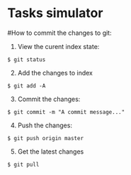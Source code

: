 Tasks simulator
===============

#How to commit the changes to git:
1) View the curent index state:
```shell
$ git status
```
2) Add the changes to index
```shell
$ git add -A
```
3) Commit the changes:
```shell
$ git commit -m "A commit message..."
```
4) Push the changes:
```shell
$ git push origin master
```
5) Get the latest changes
```shell
$ git pull
```
